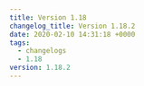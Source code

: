 ```yaml
---
title: Version 1.18
changelog_title: Version 1.18.2
date: 2020-02-10 14:31:18 +0000
tags:
  - changelogs
  - 1.18
version: 1.18.2
---
```


<script src="https://gist.github.com/spinnaker-release/306d7e241272980642e918f64ed91fe3.js?file=1.18.2.md"></script>
<script src="https://gist.github.com/spinnaker-release/306d7e241272980642e918f64ed91fe3.js?file=1.18.1.md"></script>
<script src="https://gist.github.com/spinnaker-release/306d7e241272980642e918f64ed91fe3.js?file=1.18.0.md"></script>
